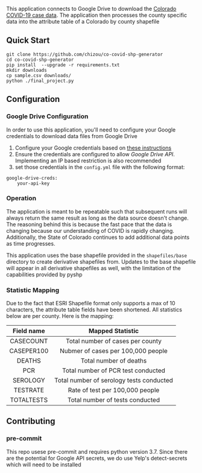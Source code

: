 This application connects to Google Drive to download the [Colorado COVID-19
case data](https://drive.google.com/drive/folders/1bBAC7H-pdEDgPxRuU_eR36ghzc0HWNf1).
The application then processes the county specific data into the attribute table of a
Colorado by county shapefile

## Quick Start
```
git clone https://github.com/chizou/co-covid-shp-generator
cd co-covid-shp-generator
pip install  --upgrade -r requirements.txt
mkdir downloads
cp sample.csv downloads/
python ./final_project.py
```

## Configuration
### Google Drive Configuration
In order to use this application, you'll need to configure your Google credentials to download
data files from Google Drive
1. Configure your Google credentials based on [these instructions](https://support.google.com/googleapi/answer/6158862?hl=en)
2. Ensure the credentials are configured to allow _Google Drive API_. Implementing an IP based restriction is also recommended
3. set those credentials in the `config.yml` file with the following format:
```
google-drive-creds:
    your-api-key
```

### Operation
The application is meant to be repeatable such that subsequent runs will always return the same result as long as the data source doesn't change. The reasoning behind this is because the fast pace that the data is changing because our understanding of COVID is rapidly changing. Additionally, the State of Colorado continues to add additional data points as time progresses.

This application uses the base shapefile provided in the `shapefiles/base` directory to create derivative shapefiles from. Updates to the base shapefile will appear in all derivative shapefiles as well, with the limitation of the capabilities provided by pyshp

### Statistic Mapping
Due to the fact that ESRI Shapefile format only supports a max of 10 characters, the attribute table fields have been shortened. All statistics below are per county. Here is the mapping:

| Field name| Mapped Statistic|
|:---------:|:----------------:|
| CASECOUNT | Total number of cases per county|
| CASEPER100| Nubmer of cases per 100,000 people|
| DEATHS | Total number of deaths |
| PCR | Total number of PCR test conducted |
| SEROLOGY | Total number of serology tests conducted |
| TESTRATE | Rate of test per 100,000 people|
| TOTALTESTS| Total number of tests conducted |

## Contributing
### pre-commit
This repo usese pre-commit and requires python version 3.7. Since there are the potential for Google API secrets, we do use Yelp's detect-secrets which will need to be installed
